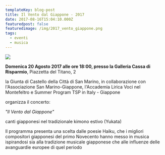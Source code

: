 ```yaml
---
templateKey: blog-post
title: Il Vento dal Giappone - 2017
date: 2017-08-16T15:04:10.000Z
featuredpost: false
featuredimage: /img/2017_vento_giappone.png
tags:
  - eventi
  - musica
---
```


![](/img/2017_vento_giappone.png)

**Domenica 20 Agosto 2017 alle ore 18:00, presso la Galleria Cassa di Risparmio**, Piazzetta del Titano, 2

la Giunta di Castello della Città di San Marino, in collaborazione con l'Associazione San Marino-Giappone, l'Accademia Lirica Voci nel Montefeltro e Summer Program TSP in Italy - Giappone

organizza il concerto:

_"Il Vento dal Giappone"_

canti giapponesi nel tradizionale kimono estivo (Yukata)

Il programma presenta una scelta dalle poesie Haiku, che i migliori compositori giapponesi del primo Novecento hanno messo in musica ispirandosi sia alla tradizione musicale giapponese che alle influenze delle avanguardie europee di quel periodo